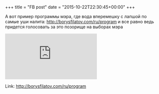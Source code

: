 +++
title = "FB post"
date = "2015-10-22T22:30:45+00:00"
+++

А вот пример программы мэра, где вода вперемешку с лапшой по самые уши налита: http://borysfilatov.com/ru/program и все равно ведь придется голосовать за это позорище на выборах мэра

![Phote](https://external.xx.fbcdn.net/safe_image.php?d=AQD47J8HX-48Yj_6&w=130&h=130&url=http%3A%2F%2Fborysfilatov.com%2Fuploads%2Fpage%2F2015%2F10%2F28328c097f126847b04395e9c239124b598577e9.png&cfs=1&_nc_hash=AQChq1dnganKW-jA)


Link: http://borysfilatov.com/ru/program
